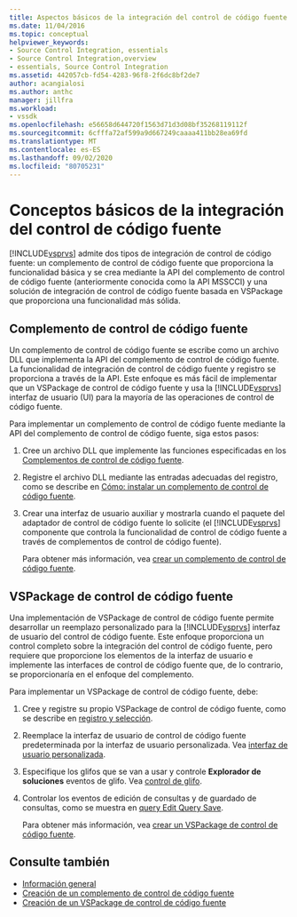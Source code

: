 ```yaml
---
title: Aspectos básicos de la integración del control de código fuente | Microsoft Docs
ms.date: 11/04/2016
ms.topic: conceptual
helpviewer_keywords:
- Source Control Integration, essentials
- Source Control Integration,overview
- essentials, Source Control Integration
ms.assetid: 442057cb-fd54-4283-96f8-2f6dc8bf2de7
author: acangialosi
ms.author: anthc
manager: jillfra
ms.workload:
- vssdk
ms.openlocfilehash: e56658d644720f1563d71d3d08bf35268119112f
ms.sourcegitcommit: 6cfffa72af599a9d667249caaaa411bb28ea69fd
ms.translationtype: MT
ms.contentlocale: es-ES
ms.lasthandoff: 09/02/2020
ms.locfileid: "80705231"
---
```

# <a name="source-control-integration-essentials"></a>Conceptos básicos de la integración del control de código fuente
[!INCLUDE[vsprvs](../../code-quality/includes/vsprvs_md.md)] admite dos tipos de integración de control de código fuente: un complemento de control de código fuente que proporciona la funcionalidad básica y se crea mediante la API del complemento de control de código fuente (anteriormente conocida como la API MSSCCI) y una solución de integración de control de código fuente basada en VSPackage que proporciona una funcionalidad más sólida.

## <a name="source-control-plug-in"></a>Complemento de control de código fuente
 Un complemento de control de código fuente se escribe como un archivo DLL que implementa la API del complemento de control de código fuente. La funcionalidad de integración de control de código fuente y registro se proporciona a través de la API. Este enfoque es más fácil de implementar que un VSPackage de control de código fuente y usa la [!INCLUDE[vsprvs](../../code-quality/includes/vsprvs_md.md)] interfaz de usuario (UI) para la mayoría de las operaciones de control de código fuente.

 Para implementar un complemento de control de código fuente mediante la API del complemento de control de código fuente, siga estos pasos:

1. Cree un archivo DLL que implemente las funciones especificadas en los [Complementos de control de código fuente](../../extensibility/source-control-plug-ins.md).

2. Registre el archivo DLL mediante las entradas adecuadas del registro, como se describe en [Cómo: instalar un complemento de control de código fuente](../../extensibility/internals/how-to-install-a-source-control-plug-in.md).

3. Crear una interfaz de usuario auxiliar y mostrarla cuando el paquete del adaptador de control de código fuente lo solicite (el [!INCLUDE[vsprvs](../../code-quality/includes/vsprvs_md.md)] componente que controla la funcionalidad de control de código fuente a través de complementos de control de código fuente).

   Para obtener más información, vea [crear un complemento de control de código fuente](../../extensibility/internals/creating-a-source-control-plug-in.md).

## <a name="source-control-vspackage"></a>VSPackage de control de código fuente
 Una implementación de VSPackage de control de código fuente permite desarrollar un reemplazo personalizado para la [!INCLUDE[vsprvs](../../code-quality/includes/vsprvs_md.md)] interfaz de usuario del control de código fuente. Este enfoque proporciona un control completo sobre la integración del control de código fuente, pero requiere que proporcione los elementos de la interfaz de usuario e implemente las interfaces de control de código fuente que, de lo contrario, se proporcionaría en el enfoque del complemento.

 Para implementar un VSPackage de control de código fuente, debe:

1. Cree y registre su propio VSPackage de control de código fuente, como se describe en [registro y selección](../../extensibility/internals/registration-and-selection-source-control-vspackage.md).

2. Reemplace la interfaz de usuario de control de código fuente predeterminada por la interfaz de usuario personalizada. Vea [interfaz de usuario personalizada](../../extensibility/internals/custom-user-interface-source-control-vspackage.md).

3. Especifique los glifos que se van a usar y controle **Explorador de soluciones** eventos de glifo. Vea [control de glifo](../../extensibility/internals/glyph-control-source-control-vspackage.md).

4. Controlar los eventos de edición de consultas y de guardado de consultas, como se muestra en [query Edit Query Save](../../extensibility/internals/query-edit-query-save-source-control-vspackage.md).

   Para obtener más información, vea [crear un VSPackage de control de código fuente](../../extensibility/internals/creating-a-source-control-vspackage.md).

## <a name="see-also"></a>Consulte también
- [Información general](../../extensibility/internals/source-control-integration-overview.md)
- [Creación de un complemento de control de código fuente](../../extensibility/internals/creating-a-source-control-plug-in.md)
- [Creación de un VSPackage de control de código fuente](../../extensibility/internals/creating-a-source-control-vspackage.md)
